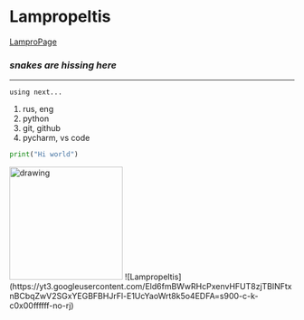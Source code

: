 # Lampropeltis

[LamproPage](https://lampropeltiss.github.io/first-page/)
### _snakes are hissing here_
---

`using next...`



1. rus, eng
2. python
3. git, github
4. pycharm, vs code

```python
print("Hi world")
```
<img src="[drawing.jpg](https://yt3.googleusercontent.com/Eld6fmBWwRHcPxenvHFUT8zjTBlNFtxnBCbqZwV2SGxYEGBFBHJrFl-E1UcYaoWrt8k5o4EDFA=s900-c-k-c0x00ffffff-no-rj)" alt="drawing" width="200"/>
![Lampropeltis](https://yt3.googleusercontent.com/Eld6fmBWwRHcPxenvHFUT8zjTBlNFtxnBCbqZwV2SGxYEGBFBHJrFl-E1UcYaoWrt8k5o4EDFA=s900-c-k-c0x00ffffff-no-rj)
